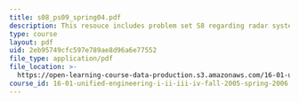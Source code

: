 ```yaml
---
title: s08_ps09_spring04.pdf
description: This resouce includes problem set S8 regarding radar system.
type: course
layout: pdf
uid: 2eb95749cfc597e789ae8d96a6e77552
file_type: application/pdf
file_location: >-
  https://open-learning-course-data-production.s3.amazonaws.com/16-01-unified-engineering-i-ii-iii-iv-fall-2005-spring-2006/2eb95749cfc597e789ae8d96a6e77552_s08_ps09_spring04.pdf
course_id: 16-01-unified-engineering-i-ii-iii-iv-fall-2005-spring-2006
---
```

